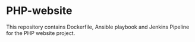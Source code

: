 # PHP-website
This repository contains Dockerfile, Ansible playbook and Jenkins Pipeline for the PHP website project.
